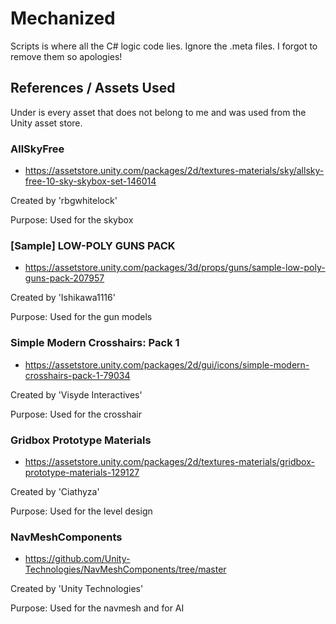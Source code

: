 ﻿# Mechanized
Scripts is where all the C# logic code lies. Ignore the .meta files. I forgot to remove them so apologies!
## References / Assets Used
Under is every asset that does not belong to me and
was used from the Unity asset store.

### AllSkyFree
- https://assetstore.unity.com/packages/2d/textures-materials/sky/allsky-free-10-sky-skybox-set-146014

Created by 'rbgwhitelock'

Purpose: Used for the skybox

### [Sample] LOW-POLY GUNS PACK
- https://assetstore.unity.com/packages/3d/props/guns/sample-low-poly-guns-pack-207957

Created by 'Ishikawa1116'

Purpose: Used for the gun models

### Simple Modern Crosshairs: Pack 1
- https://assetstore.unity.com/packages/2d/gui/icons/simple-modern-crosshairs-pack-1-79034

Created by 'Visyde Interactives'

Purpose: Used for the crosshair

### Gridbox Prototype Materials
- https://assetstore.unity.com/packages/2d/textures-materials/gridbox-prototype-materials-129127

Created by 'Ciathyza'

Purpose: Used for the level design

### NavMeshComponents
- https://github.com/Unity-Technologies/NavMeshComponents/tree/master

Created by 'Unity Technologies'

Purpose: Used for the navmesh and for AI

